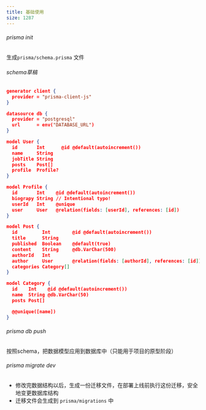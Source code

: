 ```yaml
---
title: 基础使用
size: 1287
---
```

###### prisma init
生成`prisma/schema.prisma` 文件
###### schema草稿
```json
generator client {
  provider = "prisma-client-js"
}

datasource db {
  provider = "postgresql"
  url      = env("DATABASE_URL")
}

model User {
  id       Int      @id @default(autoincrement())
  name     String
  jobTitle String
  posts    Post[]
  profile  Profile?
}

model Profile {
  id       Int    @id @default(autoincrement())
  biograpy String // Intentional typo!
  userId   Int    @unique
  user     User   @relation(fields: [userId], references: [id])
}

model Post {
  id         Int        @id @default(autoincrement())
  title      String
  published  Boolean    @default(true)
  content    String     @db.VarChar(500)
  authorId   Int
  author     User       @relation(fields: [authorId], references: [id])
  categories Category[]
}

model Category {
  id    Int    @id @default(autoincrement())
  name  String @db.VarChar(50)
  posts Post[]

  @@unique([name])
}
```
###### prisma db push
按照schema，把数据模型应用到数据库中（只能用于项目的原型阶段）

###### prisma migrate dev
- 修改完数据结构以后，生成一份迁移文件，在部署上线前执行这份迁移，安全地变更数据库结构
- 迁移文件会生成到 `prisma/migrations` 中
